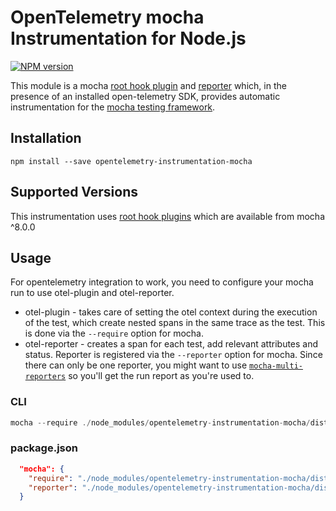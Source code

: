 # OpenTelemetry mocha Instrumentation for Node.js
[![NPM version](https://img.shields.io/npm/v/opentelemetry-instrumentation-mocha.svg)](https://www.npmjs.com/package/opentelemetry-instrumentation-mocha)

This module is a mocha [root hook plugin](https://mochajs.org/#root-hook-plugins) and [reporter](https://mochajs.org/#third-party-reporters) which, in the presence of an installed open-telemetry SDK, provides automatic instrumentation for the [mocha testing framework](https://mochajs.org/).

## Installation

```
npm install --save opentelemetry-instrumentation-mocha
```

## Supported Versions
This instrumentation uses [root hook plugins](https://mochajs.org/#root-hook-plugins) which are available from mocha ^8.0.0

## Usage
For opentelemetry integration to work, you need to configure your mocha run to use otel-plugin and otel-reporter.

- otel-plugin - takes care of setting the otel context during the execution of the test, which create nested spans in the same trace as the test. This is done via the `--require` option for mocha.
- otel-reporter - creates a span for each test, add relevant attributes and status. Reporter is registered via the `--reporter` option for mocha. Since there can only be one reporter, you might want to use [`mocha-multi-reporters`](https://www.npmjs.com/package/mocha-multi-reporters) so you'll get the run report as you're used to.

### CLI
```js
mocha --require ./node_modules/opentelemetry-instrumentation-mocha/dist/src/otel-plugin.js --reporter ./node_modules/opentelemetry-instrumentation-mocha/dist/src/otel-reporter.js
```

### package.json
```json
  "mocha": {
    "require": "./node_modules/opentelemetry-instrumentation-mocha/dist/src/otel-plugin.js",
    "reporter": "./node_modules/opentelemetry-instrumentation-mocha/dist/src/otel-reporter.js"
  }
```
